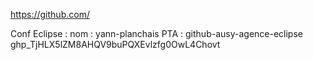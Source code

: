 https://github.com/

Conf Eclipse : 
	nom : 	yann-planchais
	PTA : 	github-ausy-agence-eclipse 
			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
			
